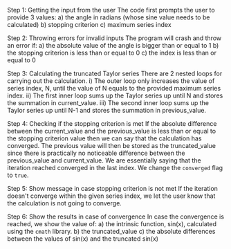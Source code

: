Step 1: Getting the input from the user
    The code first prompts the user to provide 3 values:
      a) the angle in radians (whose sine value needs to be calculated)
      b) stopping criterion
      c) maximum series index

Step 2: Throwing errors for invalid inputs
    The program will crash and throw an error if:
      a) the absolute value of the angle is bigger than or equal to 1
      b) the stopping criterion is less than or equal to 0
      c) the index is less than or equal to 0

Step 3: Calculating the truncated Taylor series
    There are 2 nested loops for carrying out the calculation.
    i) The outer loop only increases the value of series index, N, 
    until the value of N equals to the provided maximum series index.
    ii) The first inner loop sums up the Taylor series up until N and stores the summation in current_value.
    iii) The second inner loop sums up the Taylor series up until N-1 and stores the summation in previous_value.

Step 4: Checking if the stopping criterion is met
    If the absolute difference between the current_value and the previous_value is less than or equal to the 
    stopping criterion value then we can say that the calculation has converged. The previous value will then be
    stored as the truncated_value since there is practically no noticeable difference between the previous_value
    and current_value. We are essentially saying that the iteration reached converged in the last index.
    We change the `converged` flag to `true`.

Step 5: Show message in case stopping criterion is not met
    If the iteration doesn't converge within the given series index, we let the user know that the calculation is
    not going to converge.

Step 6: Show the results in case of convergence
    In case the convergence is reached, we show the value of:
      a) the intrinsic function, sin(x), calculated using the `cmath` library.
      b) the truncated_value
      c) the absolute differences between the values of sin(x) and the truncated sin(x)